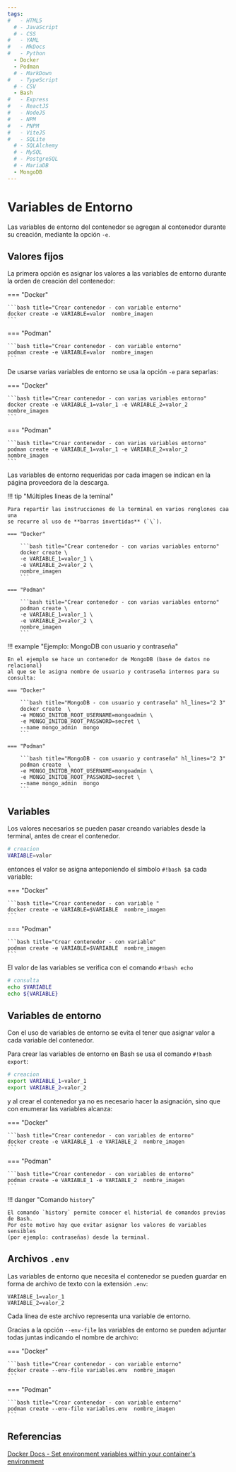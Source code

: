 ```yaml
---
tags:
#   - HTML5
  # - JavaScript
  # - CSS
#   - YAML
#   - MkDocs
#   - Python
  - Docker
  - Podman
  # - MarkDown
#   - TypeScript
  # - CSV
  - Bash
#   - Express
#   - ReactJS
#   - NodeJS
#   - NPM
#   - PNPM
#   - ViteJS
#   - SQLite
  # - SQLAlchemy
  # - MySQL
  # - PostgreSQL
  # - MariaDB
  - MongoDB
---
```


# Variables de Entorno


Las variables de entorno del contenedor se agregan al contenedor durante su creación, mediante la opción `-e`. 


## Valores fijos

La primera opción es asignar los valores a las variables de entorno durante la orden de creación del contenedor:

=== "Docker"

    ```bash title="Crear contenedor - con variable entorno"
    docker create -e VARIABLE=valor  nombre_imagen
    ```

=== "Podman" 

    ```bash title="Crear contenedor - con variable entorno"
    podman create -e VARIABLE=valor  nombre_imagen
    ```

De usarse varias variables de entorno se usa la opción `-e` para separlas:


=== "Docker"

    ```bash title="Crear contenedor - con varias variables entorno"
    docker create -e VARIABLE_1=valor_1 -e VARIABLE_2=valor_2 nombre_imagen
    ```

=== "Podman" 

    ```bash title="Crear contenedor - con varias variables entorno"
    podman create -e VARIABLE_1=valor_1 -e VARIABLE_2=valor_2 nombre_imagen
    ```


Las variables de entorno requeridas por cada imagen
se indican en la página proveedora de la descarga. 


!!! tip "Múltiples lineas de la teminal"

    Para repartir las instrucciones de la terminal en varios renglones caa una
    se recurre al uso de **barras invertidas** (`\`).

    === "Docker"

        ```bash title="Crear contenedor - con varias variables entorno"
        docker create \
        -e VARIABLE_1=valor_1 \
        -e VARIABLE_2=valor_2 \ 
        nombre_imagen
        ```

    === "Podman" 

        ```bash title="Crear contenedor - con varias variables entorno"
        podman create \
        -e VARIABLE_1=valor_1 \
        -e VARIABLE_2=valor_2 \ 
        nombre_imagen
        ```



!!! example "Ejemplo: MongoDB con usuario y contraseña"

    En el ejemplo se hace un contenedor de MongoDB (base de datos no relacional) 
    al que se le asigna nombre de usuario y contraseña internos para su consulta:

    === "Docker"

        ```bash title="MongoDB - con usuario y contraseña" hl_lines="2 3"
        docker create  \
        -e MONGO_INITDB_ROOT_USERNAME=mongoadmin \
        -e MONGO_INITDB_ROOT_PASSWORD=secret \
        --name mongo_admin  mongo 
        ```

    === "Podman" 

        ```bash title="MongoDB - con usuario y contraseña" hl_lines="2 3"
        podman create  \
        -e MONGO_INITDB_ROOT_USERNAME=mongoadmin \
        -e MONGO_INITDB_ROOT_PASSWORD=secret \
        --name mongo_admin  mongo 
        ```


## Variables


Los valores necesarios se pueden pasar creando variables desde la terminal, antes de crear el contenedor.

```bash title="Variables - crear"
# creacion 
VARIABLE=valor
```

entonces el valor se asigna anteponiendo el símbolo `#!bash $`a cada variable:

=== "Docker"

    ```bash title="Crear contenedor - con variable "
    docker create -e VARIABLE=$VARIABLE  nombre_imagen
    ```

=== "Podman" 

    ```bash title="Crear contenedor - con variable"
    podman create -e VARIABLE=$VARIABLE  nombre_imagen
    ```


El valor de las variables se verifica con el comando `#!bash echo`

```bash title="Variables - consultar"
# consulta
echo $VARIABLE
echo ${VARIABLE}
```



## Variables de entorno


Con el uso de variables de entorno se evita el tener que asignar valor a cada variable del contenedor.

Para crear las variables de entorno en Bash se usa el comando `#!bash export`:

```bash title="Variables de entorno - crear"
# creacion
export VARIABLE_1=valor_1
export VARIABLE_2=valor_2
```

y al crear el contenedor ya no es necesario hacer la asignación, sino que con enumerar las variables alcanza:

=== "Docker"

    ```bash title="Crear contenedor - con variables de entorno"
    docker create -e VARIABLE_1 -e VARIABLE_2  nombre_imagen
    ```

=== "Podman" 

    ```bash title="Crear contenedor - con variables de entorno"
    podman create -e VARIABLE_1 -e VARIABLE_2  nombre_imagen
    ```


!!! danger "Comando `history`"

    El comando `history` permite conocer el historial de comandos previos de Bash.
    Por este motivo hay que evitar asignar los valores de variables sensibles
    (por ejemplo: contraseñas) desde la terminal.



## Archivos `.env`


Las variables de entorno que necesita el contenedor se pueden guardar en forma de archivo de texto con la extensión `.env`:


```env
VARIABLE_1=valor_1 
VARIABLE_2=valor_2 
```

Cada línea de este archivo representa una variable de entorno.

Gracias a la opción `--env-file` las variables de entorno se pueden adjuntar todas juntas indicando el nombre de archivo:

=== "Docker"

    ```bash title="Crear contenedor - con variable entorno"
    docker create --env-file variables.env  nombre_imagen
    ```

=== "Podman" 

    ```bash title="Crear contenedor - con variable entorno"
    podman create --env-file variables.env  nombre_imagen
    ```


    



## Referencias

[Docker Docs - Set environment variables within your container's environment](https://docs.docker.com/compose/how-tos/environment-variables/set-environment-variables/#use-the-environment-attribute)
